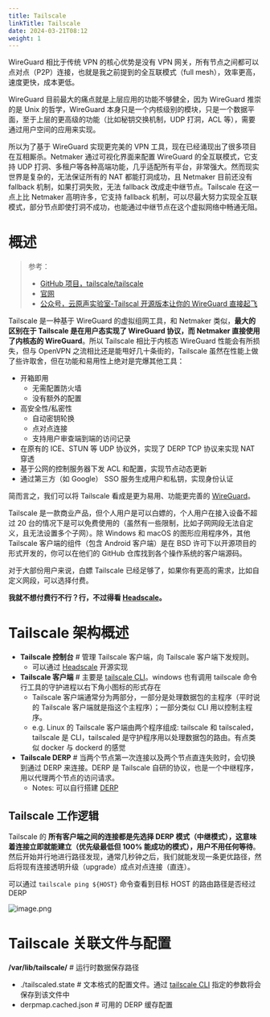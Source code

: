 ```yaml
---
title: Tailscale
linkTitle: Tailscale
date: 2024-03-21T08:12
weight: 1
---
```


WireGuard 相比于传统 VPN 的核心优势是没有 VPN 网关，所有节点之间都可以点对点（P2P）连接，也就是我之前提到的全互联模式（full mesh），效率更高，速度更快，成本更低。

WireGuard 目前最大的痛点就是上层应用的功能不够健全，因为 WireGuard 推崇的是 Unix 的哲学，WireGuard 本身只是一个内核级别的模块，只是一个数据平面，至于上层的更高级的功能（比如秘钥交换机制，UDP 打洞，ACL 等），需要通过用户空间的应用来实现。

所以为了基于 WireGuard 实现更完美的 VPN 工具，现在已经涌现出了很多项目在互相厮杀。Netmaker 通过可视化界面来配置 WireGuard 的全互联模式，它支持 UDP 打洞、多租户等各种高端功能，几乎适配所有平台，非常强大。然而现实世界是复杂的，无法保证所有的 NAT 都能打洞成功，且 Netmaker 目前还没有 fallback 机制，如果打洞失败，无法 fallback 改成走中继节点。Tailscale 在这一点上比 Netmaker 高明许多，它支持 fallback 机制，可以尽最大努力实现全互联模式，部分节点即使打洞不成功，也能通过中继节点在这个虚拟网络中畅通无阻。

# 概述

> 参考：
>
> - [GitHub 项目，tailscale/tailscale](https://github.com/tailscale/tailscale)
> - [官网](https://tailscale.com/)
> - [公众号，云原声实验室-Tailscal 开源版本让你的 WireGuard 直接起飞](https://mp.weixin.qq.com/s/Y3z5RzuapZc8jS0UuHLhBw)

Tailscale 是一种基于 WireGuard 的虚拟组网工具，和 Netmaker 类似，**最大的区别在于 Tailscale 是在用户态实现了 WireGuard 协议，而 Netmaker 直接使用了内核态的 WireGuard**。所以 Tailscale 相比于内核态 WireGuard 性能会有所损失，但与 OpenVPN 之流相比还是能甩好几十条街的，Tailscale 虽然在性能上做了些许取舍，但在功能和易用性上绝对是完爆其他工具：

- 开箱即用
  - 无需配置防火墙
  - 没有额外的配置
- 高安全性/私密性
  - 自动密钥轮换
  - 点对点连接
  - 支持用户审查端到端的访问记录
- 在原有的 ICE、STUN 等 UDP 协议外，实现了 DERP TCP 协议来实现 NAT 穿透
- 基于公网的控制服务器下发 ACL 和配置，实现节点动态更新
- 通过第三方（如 Google） SSO 服务生成用户和私钥，实现身份认证

简而言之，我们可以将 Tailscale 看成是更为易用、功能更完善的 [WireGuard](/docs/4.数据通信/通信协议/Tunneling%20Protocol/WireGuard/WireGuard.md)。

Tailscale 是一款商业产品，但个人用户是可以白嫖的，个人用户在接入设备不超过 20 台的情况下是可以免费使用的（虽然有一些限制，比如子网网段无法自定义，且无法设置多个子网）。除 Windows 和 macOS 的图形应用程序外，其他 Tailscale 客户端的组件（包含 Android 客户端）是在 BSD 许可下以开源项目的形式开发的，你可以在他们的 GitHub 仓库找到各个操作系统的客户端源码。

对于大部份用户来说，白嫖 Tailscale 已经足够了，如果你有更高的需求，比如自定义网段，可以选择付费。

**我就不想付费行不行？行，不过得看 [Headscale](/docs/4.数据通信/通信协议/Tunneling%20Protocol/Tailscale/Headscale.md)。**

# Tailscale 架构概述

- **Tailscale 控制台** # 管理 Tailscale 客户端，向 Tailscale 客户端下发规则。
  - 可以通过 [Headscale](/docs/4.数据通信/通信协议/Tunneling%20Protocol/Tailscale/Headscale.md) 开源实现
- **Tailscale 客户端** # 主要是 [tailscale CLI](docs/4.数据通信/通信协议/Tunneling%20Protocol/Tailscale/tailscale%20CLI.md)。windows 也有调用 tailscale 命令行工具的守护进程以右下角小图标的形式存在
  - Tailscale 客户端通常分为两部分，一部分是处理数据包的主程序（平时说的 Tailscale 客户端就是指这个主程序）；一部分类似 CLI 用以控制主程序。
  - e.g. Linux 的 Tailscale 客户端由两个程序组成: tailscale 和 tailscaled，tailscale 是 CLI，tailscaled 是守护程序用以处理数据包的路由。有点类似 docker 与 dockerd 的感觉
- **Tailscale DERP** # 当两个节点第一次连接以及两个节点直连失败时，会切换到通过 DERP 来连接。DERP 是 Tailscale 自研的协议，也是一个中继程序，用以代理两个节点的访问请求。
  - Notes: 可以自行搭建 [DERP](/docs/4.数据通信/通信协议/Tunneling%20Protocol/Tailscale/Tailscale%20DERP.md)

## Tailscale 工作逻辑

Tailscale 的 **所有客户端之间的连接都是先选择 DERP 模式（中继模式），这意味着连接立即就能建立（优先级最低但 100% 能成功的模式），用户不用任何等待**。然后开始并行地进行路径发现，通常几秒钟之后，我们就能发现一条更优路径，然后将现有连接透明升级（upgrade）成点对点连接（直连）。

可以通过 `tailscale ping ${HOST}` 命令查看到目标 HOST 的路由路径是否经过 DERP

![image.png](https://notes-learning.oss-cn-beijing.aliyuncs.com/tailscale/202403212159148.png)

# Tailscale 关联文件与配置

**/var/lib/tailscale/** # 运行时数据保存路径

- ./tailscaled.state # 文本格式的配置文件。通过 [tailscale CLI](docs/4.数据通信/通信协议/Tunneling%20Protocol/Tailscale/tailscale%20CLI.md) 指定的参数将会保存到该文件中
- derpmap.cached.json # 可用的 DERP 缓存配置